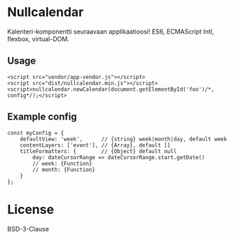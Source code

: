 # Nullcalendar

Kalenteri-komponentti seuraavaan applikaatioosi! ES6, ECMAScript Intl, flexbox, virtual-DOM.

## Usage

```
<script src="vendor/app-vendor.js"></script>
<script src="dist/nullcalendar.min.js"></script>
<script>nullcalendar.newCalendar(document.getElementById('foo')/*, config*/);</script>
```

## Example config

```
const myConfig = {
    defaultView: 'week',      // {string} week|month|day, default week
    contentLayers: ['event'], // {Array}, default []
    titleFormatters: {        // {Object} default null
        day: dateCursorRange => dateCursorRange.start.getDate()
        // week: {Function}
        // month: {Function}
    }
};
```

# License

BSD-3-Clause
